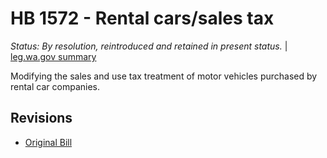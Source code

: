 # HB 1572 - Rental cars/sales tax
*Status: By resolution, reintroduced and retained in present status.* | [leg.wa.gov summary](https://app.leg.wa.gov/billsummary?BillNumber=1572&Year=2021)

Modifying the sales and use tax treatment of motor vehicles purchased by rental car companies.

## Revisions
* [Original Bill](1/)